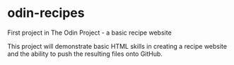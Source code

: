 # odin-recipes
First project in The Odin Project - a basic recipe website

This project will demonstrate basic HTML skills in creating a recipe website and the ability to push the resulting files onto GitHub.